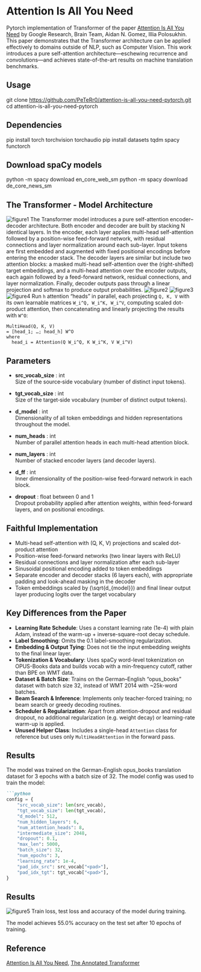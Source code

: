 # Attention Is All You Need

Pytorch implementation of Transformer of the paper [Attention Is All You Need](https://arxiv.org/pdf/1706.03762) by Google Research, Brain Team, Aidan N. Gomez, Illia Polosukhin. This paper demonstrates that the Transformer architecture can be applied effectively to domains outside of NLP, such as Computer Vision. This work introduces a pure self-attention architecture—eschewing recurrence and convolutions—and achieves state-of-the-art results on machine translation benchmarks.

## Usage
git clone https://github.com/PeTeRr0/attention-is-all-you-need-pytorch.git
cd attention-is-all-you-need-pytorch

## Dependencies
pip install torch torchvision torchaudio
pip install datasets tqdm spacy functorch

## Download spaCy models
python -m spacy download en_core_web_sm
python -m spacy download de_core_news_sm

## The Transformer - Model Architecture
![figure1](assets/figure1.png)
The Transformer model introduces a pure self-attention encoder–decoder architecture. Both encoder and decoder are built by stacking N identical layers. In the encoder, each layer applies multi-head self-attention followed by a position-wise feed-forward network, with residual connections and layer normalization around each sub-layer. Input tokens are first embedded and augmented with fixed positional encodings before entering the encoder stack. The decoder layers are similar but include two attention blocks: a masked multi-head self-attention over the (right-shifted) target embeddings, and a multi-head attention over the encoder outputs, each again followed by a feed-forward network, residual connections, and layer normalization. Finally, decoder outputs pass through a linear projection and softmax to produce output probabilities.
![figure2](assets/figure2.png)
![figure3](assets/figure3.png)
![figure4](assets/figure4.png)
Run `h` attention “heads” in parallel, each projecting `Q, K, V` with its own learnable matrices `W_i^Q, W_i^K, W_i^V`, computing scaled dot-product attention, then concatenating and linearly projecting the results with `W^O`:

```text
MultiHead(Q, K, V)
= [head_1; …; head_h] W^O
where
  head_i = Attention(Q W_i^Q, K W_i^K, V W_i^V)
```

## Parameters

- **src_vocab_size** : int  
  Size of the source‐side vocabulary (number of distinct input tokens).

- **tgt_vocab_size** : int  
  Size of the target‐side vocabulary (number of distinct output tokens).

- **d_model** : int  
  Dimensionality of all token embeddings and hidden representations throughout the model.

- **num_heads** : int  
  Number of parallel attention heads in each multi-head attention block.

- **num_layers** : int  
  Number of stacked encoder layers (and decoder layers).

- **d_ff** : int  
  Inner dimensionality of the position-wise feed-forward network in each block.

- **dropout** : float between 0 and 1  
  Dropout probability applied after attention weights, within feed-forward layers, and on positional encodings.

## Faithful Implementation
- Multi-head self-attention with \(Q, K, V\) projections and scaled dot-product attention  
- Position-wise feed-forward networks (two linear layers with ReLU)  
- Residual connections and layer normalization after each sub-layer  
- Sinusoidal positional encoding added to token embeddings  
- Separate encoder and decoder stacks (6 layers each), with appropriate padding and look-ahead masking in the decoder  
- Token embeddings scaled by \(\sqrt{d_{model}}\) and final linear output layer producing logits over the target vocabulary  

## Key Differences from the Paper
- **Learning Rate Schedule**: Uses a constant learning rate (1e-4) with plain Adam, instead of the warm-up + inverse-square-root decay schedule.  
- **Label Smoothing**: Omits the 0.1 label-smoothing regularization.  
- **Embedding & Output Tying**: Does not tie the input embedding weights to the final linear layer.  
- **Tokenization & Vocabulary**: Uses spaCy word-level tokenization on OPUS-Books data and builds vocab with a min-frequency cutoff, rather than BPE on WMT data.  
- **Dataset & Batch Size**: Trains on the German–English “opus_books” dataset with batch size 32, instead of WMT 2014 with ~25k-word batches.  
- **Beam Search & Inference**: Implements only teacher-forced training; no beam search or greedy decoding routines.  
- **Scheduler & Regularization**: Apart from attention-dropout and residual dropout, no additional regularization (e.g. weight decay) or learning-rate warm-up is applied.  
- **Unused Helper Class**: Includes a single-head `Attention` class for reference but uses only `MultiHeadAttention` in the forward pass.

## Results
The model was trained on the German-English opus_books translation dataset for 3 epochs with a batch size of 32. The model config was used to train the model:
```markdown
```python
config = {
    "src_vocab_size": len(src_vocab),
    "tgt_vocab_size": len(tgt_vocab),
    "d_model": 512,
    "num_hidden_layers": 6,
    "num_attention_heads": 8,
    "intermediate_size": 2048,
    "dropout": 0.1,
    "max_len": 5000,
    "batch_size": 32,
    "num_epochs": 3,
    "learning_rate": 1e-4,
    "pad_idx_src": src_vocab["<pad>"],
    "pad_idx_tgt": tgt_vocab["<pad>"],
}

```

## Results
![figure5](assets/figure5.png)
Train loss, test loss and accuracy of the model during training.

The model achieves 55.0% accuracy on the test set after 10 epochs of training.

## Reference
[Attention Is All You Need](https://arxiv.org/pdf/1706.03762), [The Annotated Transformer](https://nlp.seas.harvard.edu/annotated-transformer/#embeddings-and-softmax)
